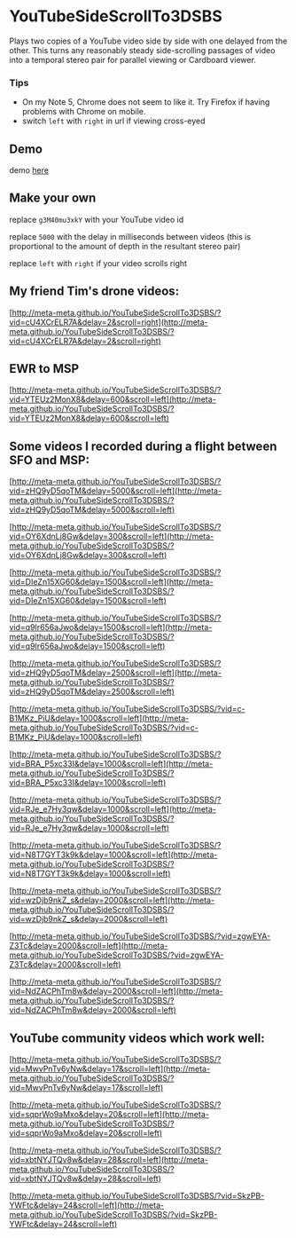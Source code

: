 # YouTubeSideScrollTo3DSBS
Plays two copies of a YouTube video side by side with one delayed from the other. This turns any reasonably steady side-scrolling passages of video into a temporal stereo pair for parallel viewing or Cardboard viewer.

### Tips
* On my Note 5, Chrome does not seem to like it. Try Firefox if having problems with Chrome on mobile.
* switch `left` with `right` in url if viewing cross-eyed


## Demo
demo [here](http://meta-meta.github.io/YouTubeSideScrollTo3DSBS/?vid=g3M40mu3xkY&delay=5000&scroll=left)

## Make your own
replace `g3M40mu3xkY` with your YouTube video id

replace `5000` with the delay in milliseconds between videos (this is proportional to the amount of depth in the resultant stereo pair)

replace `left` with `right` if your video scrolls right

## My friend Tim's drone videos:

[http://meta-meta.github.io/YouTubeSideScrollTo3DSBS/?vid=cU4XCrELR7A&delay=2&scroll=right](http://meta-meta.github.io/YouTubeSideScrollTo3DSBS/?vid=cU4XCrELR7A&delay=2&scroll=right) 

## EWR to MSP
[http://meta-meta.github.io/YouTubeSideScrollTo3DSBS/?vid=YTEUz2MonX8&delay=600&scroll=left](http://meta-meta.github.io/YouTubeSideScrollTo3DSBS/?vid=YTEUz2MonX8&delay=600&scroll=left)

## Some videos I recorded during a flight between SFO and MSP:

[http://meta-meta.github.io/YouTubeSideScrollTo3DSBS/?vid=zHQ9yD5qoTM&delay=5000&scroll=left](http://meta-meta.github.io/YouTubeSideScrollTo3DSBS/?vid=zHQ9yD5qoTM&delay=5000&scroll=left)

[http://meta-meta.github.io/YouTubeSideScrollTo3DSBS/?vid=OY6XdnLj8Gw&delay=300&scroll=left](http://meta-meta.github.io/YouTubeSideScrollTo3DSBS/?vid=OY6XdnLj8Gw&delay=300&scroll=left)

[http://meta-meta.github.io/YouTubeSideScrollTo3DSBS/?vid=DIeZn15XG60&delay=1500&scroll=left](http://meta-meta.github.io/YouTubeSideScrollTo3DSBS/?vid=DIeZn15XG60&delay=1500&scroll=left)

[http://meta-meta.github.io/YouTubeSideScrollTo3DSBS/?vid=q9Ir656aJwo&delay=1500&scroll=left](http://meta-meta.github.io/YouTubeSideScrollTo3DSBS/?vid=q9Ir656aJwo&delay=1500&scroll=left)

[http://meta-meta.github.io/YouTubeSideScrollTo3DSBS/?vid=zHQ9yD5qoTM&delay=2500&scroll=left](http://meta-meta.github.io/YouTubeSideScrollTo3DSBS/?vid=zHQ9yD5qoTM&delay=2500&scroll=left)

[http://meta-meta.github.io/YouTubeSideScrollTo3DSBS/?vid=c-B1MKz_PiU&delay=1000&scroll=left](http://meta-meta.github.io/YouTubeSideScrollTo3DSBS/?vid=c-B1MKz_PiU&delay=1000&scroll=left)

[http://meta-meta.github.io/YouTubeSideScrollTo3DSBS/?vid=BRA_P5xc33I&delay=1000&scroll=left](http://meta-meta.github.io/YouTubeSideScrollTo3DSBS/?vid=BRA_P5xc33I&delay=1000&scroll=left)

[http://meta-meta.github.io/YouTubeSideScrollTo3DSBS/?vid=RJe_e7Hy3qw&delay=1000&scroll=left](http://meta-meta.github.io/YouTubeSideScrollTo3DSBS/?vid=RJe_e7Hy3qw&delay=1000&scroll=left)

[http://meta-meta.github.io/YouTubeSideScrollTo3DSBS/?vid=N8T7GYT3k9k&delay=1000&scroll=left](http://meta-meta.github.io/YouTubeSideScrollTo3DSBS/?vid=N8T7GYT3k9k&delay=1000&scroll=left)

[http://meta-meta.github.io/YouTubeSideScrollTo3DSBS/?vid=wzDjb9nkZ_s&delay=2000&scroll=left](http://meta-meta.github.io/YouTubeSideScrollTo3DSBS/?vid=wzDjb9nkZ_s&delay=2000&scroll=left)

[http://meta-meta.github.io/YouTubeSideScrollTo3DSBS/?vid=zgwEYA-Z3Tc&delay=2000&scroll=left](http://meta-meta.github.io/YouTubeSideScrollTo3DSBS/?vid=zgwEYA-Z3Tc&delay=2000&scroll=left)

[http://meta-meta.github.io/YouTubeSideScrollTo3DSBS/?vid=NdZACPhTm8w&delay=2000&scroll=left](http://meta-meta.github.io/YouTubeSideScrollTo3DSBS/?vid=NdZACPhTm8w&delay=2000&scroll=left)


## YouTube community videos which work well:

[http://meta-meta.github.io/YouTubeSideScrollTo3DSBS/?vid=MwvPnTv6yNw&delay=17&scroll=left](http://meta-meta.github.io/YouTubeSideScrollTo3DSBS/?vid=MwvPnTv6yNw&delay=17&scroll=left)

[http://meta-meta.github.io/YouTubeSideScrollTo3DSBS/?vid=sqprWo9aMxo&delay=20&scroll=left](http://meta-meta.github.io/YouTubeSideScrollTo3DSBS/?vid=sqprWo9aMxo&delay=20&scroll=left)

[http://meta-meta.github.io/YouTubeSideScrollTo3DSBS/?vid=xbtNYJTQv8w&delay=28&scroll=left](http://meta-meta.github.io/YouTubeSideScrollTo3DSBS/?vid=xbtNYJTQv8w&delay=28&scroll=left)

[http://meta-meta.github.io/YouTubeSideScrollTo3DSBS/?vid=SkzPB-YWFtc&delay=24&scroll=left](http://meta-meta.github.io/YouTubeSideScrollTo3DSBS/?vid=SkzPB-YWFtc&delay=24&scroll=left)
